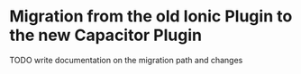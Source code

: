 # Migration from the old Ionic Plugin to the new Capacitor Plugin

TODO write documentation on the migration path and changes